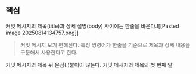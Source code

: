 ## 핵심
커밋 메시지의 제목(title)과 상세 설명(body) 사이에는 한줄을 바운다.![[Pasted image 20250814134757.png]]
> 커밋 메시지 보기 편해진다.
> 특정 명령어가 한줄을 기준으로 제목과 상세 내용을 구분해서 사용한다고 한다.

커밋 메시지의 제목 뒤 온점(.)붙이이 않는다.
커밋 메새지의 제목의 첫 번째 알